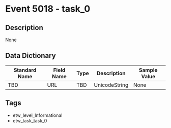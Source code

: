 # Event 5018 - task_0

## Description
None

## Data Dictionary
|Standard Name|Field Name|Type|Description|Sample Value|
|---|---|---|---|---|
|TBD|URL|TBD|UnicodeString|None|None|

## Tags
* etw_level_Informational
* etw_task_task_0